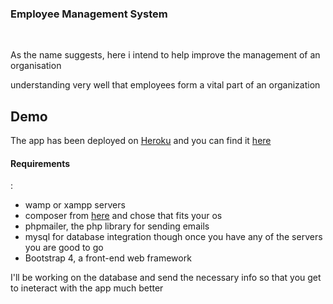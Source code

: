 <h3>Employee Management System</h3></br>
<p>As the name suggests, here i intend to help improve the management of an organisation</p>
<p>understanding very well that employees form a vital part of an organization</p>
<h2>Demo</h2>
<p>The app has been deployed on <a href="www.heroku.com">Heroku</a> and you can find it <a href="https://emsphp.herokuapp.com/">here</a></p>

<h4>Requirements</h4>:
<ul>
<li>
wamp or xampp servers
</li>
<li>
composer from <a href="https://getcomposer.org/">here</a> and chose that fits your os
</li>
<li>
phpmailer, the php library for sending emails</li>
<li>
mysql for database integration though once you have any of the servers you are good to go
</li>
<li>
Bootstrap 4, a front-end web framework
</li>
</ul>
<p>
I'll be working on the database and send the necessary info so that you get to ineteract with the app much better
</p>